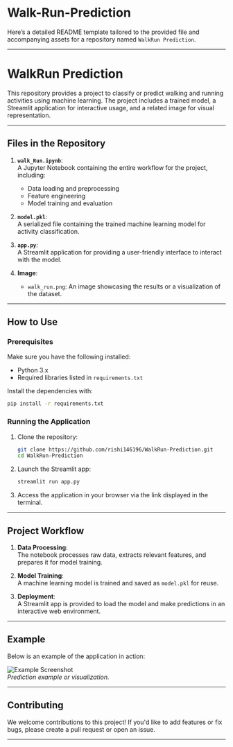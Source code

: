 # Walk-Run-Prediction
Here’s a detailed README template tailored to the provided file and accompanying assets for a repository named `WalkRun Prediction`.

---

# WalkRun Prediction

This repository provides a project to classify or predict walking and running activities using machine learning. The project includes a trained model, a Streamlit application for interactive usage, and a related image for visual representation.

---

## Files in the Repository

1. **`walk_Run.ipynb`**:  
   A Jupyter Notebook containing the entire workflow for the project, including:
   - Data loading and preprocessing
   - Feature engineering
   - Model training and evaluation

2. **`model.pkl`**:  
   A serialized file containing the trained machine learning model for activity classification.

3. **`app.py`**:  
   A Streamlit application for providing a user-friendly interface to interact with the model.

4. **Image**:  
   - `walk_run.png`: An image showcasing the results or a visualization of the dataset.

---

## How to Use

### Prerequisites

Make sure you have the following installed:
- Python 3.x
- Required libraries listed in `requirements.txt`

Install the dependencies with:
```bash
pip install -r requirements.txt
```

### Running the Application

1. Clone the repository:
   ```bash
   git clone https://github.com/rishi146196/WalkRun-Prediction.git
   cd WalkRun-Prediction
   ```

2. Launch the Streamlit app:
   ```bash
   streamlit run app.py
   ```

3. Access the application in your browser via the link displayed in the terminal.

---

## Project Workflow

1. **Data Processing**:  
   The notebook processes raw data, extracts relevant features, and prepares it for model training.

2. **Model Training**:  
   A machine learning model is trained and saved as `model.pkl` for reuse.

3. **Deployment**:  
   A Streamlit app is provided to load the model and make predictions in an interactive web environment.

---

## Example

Below is an example of the application in action:

![Example Screenshot](.walk_run_images/walk_run_interface.png)  
*Prediction example or visualization.*

---

## Contributing

We welcome contributions to this project! If you'd like to add features or fix bugs, please create a pull request or open an issue.

---

